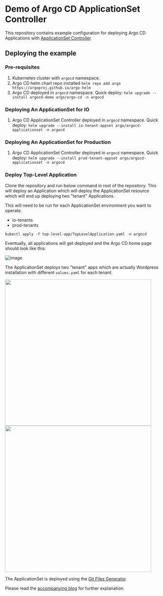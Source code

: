 # Demo of Argo CD ApplicationSet Controller

This repository contains example configuration for deploying
Argo CD Applications with [ApplicationSet Controller](https://argocd-applicationset.readthedocs.io/en/stable/).

## Deploying the example

### Pre-requisites

1. Kubernetes cluster with `argocd` namespace.
2. Argo CD helm chart repo installed `helm repo add argo https://argoproj.github.io/argo-helm`
3. Argo CD deployed in `argocd` namespace. Quick deploy: `helm upgrade --install argocd-demo argo/argo-cd -n argocd`

### Deploying An ApplicationSet for IO
1. Argo CD ApplicationSet Controller deployed in `argocd` namespace. Quick deploy: `helm upgrade --install io-tenant-appset argo/argocd-applicationset -n argocd`

### Deploying An ApplicationSet for Production
1. Argo CD ApplicationSet Controller deployed in `argocd` namespace. Quick deploy: `helm upgrade --install prod-tenant-appset argo/argocd-applicationset -n argocd`

### Deploy Top-Level Application

Clone the repository and run below command in root of the repository. 
This will deploy an Application which will deploy the ApplicationSet 
resource which will end up deploying two "tenant" Applications.

This will need to be run for each ApplicationSet environment you want to operate.
 - io-tenants
 - prod-tenants

```shell
kubectl apply -f top-level-app/TopLevelApplication.yaml -n argocd
```

Eventually, all applications will get deployed and the Argo CD home page should look like this:

![image](https://user-images.githubusercontent.com/4991449/135903301-9085dd5f-bcd6-4e57-8fdf-59b81745fbee.png)

The ApplicationSet deploys two "tenant" apps which are actually Wordpress installation with different `values.yaml` for each tenant.

<p>
  <img src="https://user-images.githubusercontent.com/4991449/135905713-c84f0b10-aed7-4b6c-b3a2-8c7bd7b6b5c5.png" width="480" />
  <img src="https://user-images.githubusercontent.com/4991449/135905746-485a8091-a9da-49e3-ad8e-fc46d82137f0.png" width="480" />
</p>

The ApplicationSet is deployed using the [Git Files Generator](https://argocd-applicationset.readthedocs.io/en/stable/Generators-Git/#git-generator-files).

Please read the [accompanying blog](https://itnext.io/level-up-your-argo-cd-game-with-applicationset-ccd874977c4c) for further explanation.
